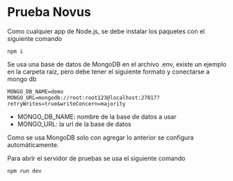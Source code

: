# Prueba Novus

Como cualquier app de Node.js, se debe instalar los paquetes con el siguiente comando

```
npm i
```

Se usa una base de datos de MongoDB en el archivo .env, existe un ejemplo en la carpeta raíz, pero debe tener el siguiente formato y conectarse a mongo db

```
MONGO_DB_NAME=demo
MONGO_URL=mongodb://root:root123@localhost:27017?retryWrites=true&writeConcern=majority
```

- MONGO_DB_NAME: nombre de la base de datos a usar
- MONGO_URL: la url de la base de datos

Como se usa MongoDB solo con agregar lo anterior se configura automáticamente.

Para abrir el servidor de pruebas se usa el siguiente comando

```
npm run dev
```
